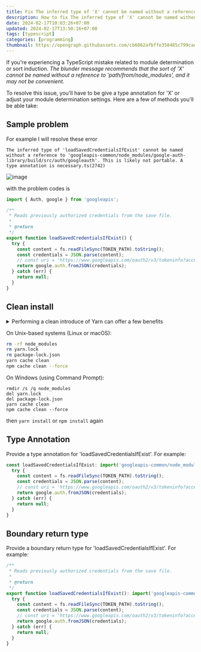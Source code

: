 ```yaml
---
title: Fix The inferred type of 'X' cannot be named without a reference
description: How to fix The inferred type of 'X' cannot be named without a reference to 'path'. This is likely not portable. A type annotation is necessary.
date: 2024-02-17T10:03:26+07:00
updated: 2024-02-17T13:50:16+07:00
tags: [typescript]
categories: [programming]
thumbnail: https://opengraph.githubassets.com/cb6062afbffe358485c799cae3d14f62e49207fe63b6ed7a7d7b3dbe598f1f63/reduxjs/redux-toolkit/issues/1806
---
```


If you're experiencing a TypeScript mistake related to module determination or sort induction. 
_The blunder message recommends that the sort of 'X' cannot be named without a reference to 'path/from/node_modules', and it may not be convenient._

To resolve this issue, you'll have to be give a type annotation for 'X' or adjust your module determination settings. 
Here are a few of methods you'll be able take:

## Sample problem

For example I will resolve these error

```log
The inferred type of 'loadSavedCredentialsIfExist' cannot be named without a reference to 'googleapis-common/node_modules/google-auth-library/build/src/auth/googleauth'. This is likely not portable. A type annotation is necessary.ts(2742)
```
![image](https://github.com/dimaslanjaka/source-posts/assets/12471057/01783fa3-de3d-4b37-9ed1-c51238b10164)

with the problem codes is

```typescript
import { Auth, google } from 'googleapis';

/**
 * Reads previously authorized credentials from the save file.
 *
 * @return
 */
export function loadSavedCredentialsIfExist() {
  try {
    const content = fs.readFileSync(TOKEN_PATH).toString();
    const credentials = JSON.parse(content);
    // const uri = 'https://www.googleapis.com/oauth2/v3/tokeninfo?access_token=' + credentials.accestoken;
    return google.auth.fromJSON(credentials);
  } catch (err) {
    return null;
  }
}
```

## Clean install

<details>
  <summary>Performing a clean introduce of Yarn can offer a few benefits</summary>
  
  1. **Guarantees a New Begin:** Expelling any existing establishments and arrangements guarantees simply begin with a clean slate. This will be accommodating on the off chance that you've experienced issues or irregularities along with your past Yarn setup.
  
  2. **Settle Dependency Conflicts:** A clean introduce makes a difference in settling potential reliance clashes or issues with obsolete bundles. It guarantees merely bring the most recent forms of Yarn and its dependencies.
  
  3. **Dodges Versioning Issues:** Over time, you might have different forms of Yarn introduced on your framework. A clean introduce guarantees merely are working with the most recent steady form, diminishing the chance of versioning issues.
  
  4. **Makes strides Framework Soundness:** Evacuating any leftovers of past establishments can contribute to a more steady and unsurprising environment. It makes a difference in avoiding unforeseen behavior caused by obsolete or clashing setups.
  
  5. **Improves Security:** Remaining up-to-date with the most recent forms of bundle directors is vital for security. A clean introduce guarantees simply have the foremost later form of Yarn, which may incorporate security patches and advancements.
  
  6. **Tackles Establishment Issues:** In the event that you've experienced troubles amid the establishment of Yarn or have issues related to lost conditions, a clean introduce can offer assistance resolve these issues.
  
  7. **Simplifies Troubleshooting:** When looking for offer assistance or investigating issues with Yarn, beginning with a clean establishment gives a steady standard. It makes it simpler for others to help you, as they won't got to consider potential complications from past configurations.
  
  8. **Advances Best Practices:** Intermittently performing clean installs could be a great hone to preserve a solid improvement environment. It guarantees that you're working with an optimized setup and diminishes the probability of experiencing unforeseen issues.
</details>

On Unix-based systems (Linux or macOS):

```bash
rm -rf node_modules
rm yarn.lock
rm package-lock.json
yarn cache clean
npm cache clean --force
```

On Windows (using Command Prompt):

```batch
rmdir /s /q node_modules
del yarn.lock
del package-lock.json
yarn cache clean
npm cache clean --force
```

then `yarn install` or `npm install` again

## Type Annotation

Provide a type annotation for 'loadSavedCredentialsIfExist'. For example:

```ts
const loadSavedCredentialsIfExist: import('googleapis-common/node_modules/google-auth-library/build/src/auth/googleauth').JSONClient = function () {
  try {
    const content = fs.readFileSync(TOKEN_PATH).toString();
    const credentials = JSON.parse(content);
    // const uri = 'https://www.googleapis.com/oauth2/v3/tokeninfo?access_token=' + credentials.accestoken;
    return google.auth.fromJSON(credentials);
  } catch (err) {
    return null;
  }
}
```

## Boundary return type

Provide a boundary return type for 'loadSavedCredentialsIfExist'. For example:

```ts
/**
 * Reads previously authorized credentials from the save file.
 *
 * @return
 */
export function loadSavedCredentialsIfExist(): import('googleapis-common/node_modules/google-auth-library/build/src/auth/googleauth').JSONClient {
  try {
    const content = fs.readFileSync(TOKEN_PATH).toString();
    const credentials = JSON.parse(content);
    // const uri = 'https://www.googleapis.com/oauth2/v3/tokeninfo?access_token=' + credentials.accestoken;
    return google.auth.fromJSON(credentials);
  } catch (err) {
    return null;
  }
}
```
